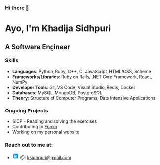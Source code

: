 ### Hi there 👋

Ayo, I'm Khadija Sidhpuri
=============

## A Software Engineer

### Skills

- **Languages**: Python, Ruby, C++, C, JavaScript, HTML/CSS, Scheme
- **Frameworks/Libraries**: Ruby on Rails, .NET Core Framework, React, NumPy
- **Developer Tools**: Git, VS Code, Visual Studio, Redis, Docker
- **Databases**: MySQL, MongoDB, PostgreSQL
- **Theory**: Structure of Computer Programs, Data Intensive Applications

### Ongoing Projects

- SICP - Reading and solving the exercises
- Contributing to [Forem](https://github.com/forem)
- Working on my personal website

### Reach out to me at:
- [<img alt="Khadija Sidhpuri | LinkedIN" width="20px" src="https://raw.githubusercontent.com/Hardik0307/Hardik0307/master/assets/icons8-linkedin.svg"/>](https://www.linkedin.com/in/khadija-sidhpuri-87709316a/) 📫: ksidhpuri@gmail.com

<!--
**squarebat/squarebat** is a ✨ _special_ ✨ repository because its `README.md` (this file) appears on your GitHub profile.

Here are some ideas to get you started:

- 🔭 I’m currently working on ...
- 🌱 I’m currently learning ...
- 👯 I’m looking to collaborate on ...
- 🤔 I’m looking for help with ...
- 💬 Ask me about ...
- 📫 How to reach me: ...
- 😄 Pronouns: ...
- ⚡ Fun fact: ...
-->
